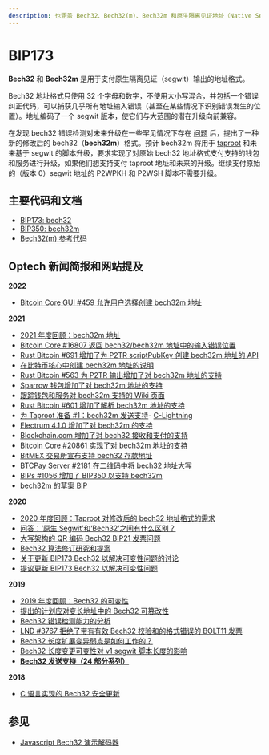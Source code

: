 ```yaml
---
description: 也涵盖 Bech32、Bech32(m)、Bech32m 和原生隔离见证地址（Native Segwit Address）
---
```


# BIP173

**Bech32** 和 **Bech32m** 是用于支付原生隔离见证（segwit）输出的地址格式。

Bech32 地址格式只使用 32 个字母和数字，不使用大小写混合，并包括一个错误纠正代码，可以捕获几乎所有地址输入错误（甚至在某些情况下识别错误发生的位置）。地址编码了一个 segwit 版本，使它们与大范围的潜在升级向前兼容。

在发现 bech32 错误检测对未来升级在一些罕见情况下存在 [问题](https://bitcoinops.org/en/newsletters/2019/11/13/#taproot-review-discussion-and-related-information) 后，提出了一种新的修改后的 bech32（**bech32m**）格式。预计 bech32m 将用于 [taproot](https://bitcoinops.org/en/topics/taproot/) 和未来基于 segwit 的脚本升级，要求实现了对原始 bech32 地址格式支付支持的钱包和服务进行升级，如果他们想支持支付 taproot 地址和未来的升级。继续支付原始的（版本 0）segwit 地址的 P2WPKH 和 P2WSH 脚本不需要升级。

## 主要代码和文档

* [BIP173: bech32](https://github.com/bitcoin/bips/blob/master/bip-0173.mediawiki)
* [BIP350: bech32m](https://github.com/bitcoin/bips/blob/master/bip-0350.mediawiki)
* [Bech32(m) 参考代码](https://github.com/sipa/bech32)

## Optech 新闻简报和网站提及

**2022**

* [Bitcoin Core GUI #459 允许用户选择创建 bech32m 地址](https://bitcoinops.org/en/newsletters/2022/01/05/#bitcoin-core-gui-459)

**2021**

* [2021 年度回顾：bech32m 地址](https://bitcoinops.org/en/newsletters/2021/12/22/#bech32m)
* [Bitcoin Core #16807 返回 bech32/bech32m 地址中的输入错误位置](https://bitcoinops.org/en/newsletters/2021/12/01/#bitcoin-core-16807)
* [Rust Bitcoin #691 增加了为 P2TR scriptPubKey 创建 bech32m 地址的 API](https://bitcoinops.org/en/newsletters/2021/11/17/#rust-bitcoin-691)
* [在比特币核心中创建 bech32m 地址的说明](https://bitcoinops.org/en/newsletters/2021/10/20/#testing-taproot)
* [Rust Bitcoin #563 为 P2TR 输出增加了对 bech32m 地址的支持](https://bitcoinops.org/en/newsletters/2021/10/06/#rust-bitcoin-563)
* [Sparrow 钱包增加了对 bech32m 地址的支持](https://bitcoinops.org/en/newsletters/2021/07/21/#sparrow-1-4-3-supports-p2tr)
* [跟踪钱包和服务对 bech32m 支持的 Wiki 页面](https://bitcoinops.org/en/newsletters/2021/07/14/#tracking-bech32m-support)
* [Rust Bitcoin #601 增加了解析 bech32m 地址的支持](https://bitcoinops.org/en/newsletters/2021/06/23/#rust-bitcoin-601)
* [为 Taproot 准备 #1：bech32m 发送支持](https://bitcoinops.org/en/newsletters/2021/06/23/#preparing-for-taproot-1-bech32m-sending-support)- [C-Lightning](https://bitcoinops.org/en/newsletters/2021/06/16/#c-lightning-4591)
* [Electrum 4.1.0 增加了对 bech32m 的支持](https://bitcoinops.org/en/newsletters/2021/05/19/#electrum-4-1-0-enhances-lightning-features)
* [Blockchain.com 增加了对 bech32 接收和支付的支持](https://bitcoinops.org/en/newsletters/2021/05/19/#blockchain-com-supports-segwit)
* [Bitcoin Core #20861 实现了对 bech32m 地址的支持](https://bitcoinops.org/en/newsletters/2021/03/24/#bitcoin-core-20861)
* [BitMEX 交易所宣布支持 bech32 存款地址](https://bitcoinops.org/en/newsletters/2021/03/24/#bitmex-announces-bech32-support)
* [BTCPay Server #2181 在二维码中将 bech32 地址大写](https://bitcoinops.org/en/newsletters/2021/03/10/#btcpay-server-2181)
* [BIPs #1056 增加了 BIP350 以支持 bech32m](https://bitcoinops.org/en/newsletters/2021/02/10/#bips-1056)
* [bech32m 的草案 BIP](https://bitcoinops.org/en/newsletters/2021/01/13/#bech32m)

**2020**

* [2020 年度回顾：Taproot 对修改后的 bech32 地址格式的需求](https://bitcoinops.org/en/newsletters/2020/12/23/#taproot)
* [问答：‘原生 Segwit’和‘Bech32’之间有什么区别？](https://bitcoinops.org/en/newsletters/2020/12/16/#what-is-the-difference-between-native-segwit-and-bech32)
* [大写架构的 QR 编码 Bech32 BIP21 发票问题](https://bitcoinops.org/en/newsletters/2020/12/09/#thwarted-upgrade-to-uppercase-bech32-qr-codes)
* [Bech32 算法修订研究和提案](https://bitcoinops.org/en/newsletters/2020/12/09/#bech32-addresses-for-taproot-and-beyond)
* [关于更新 BIP173 Bech32 以解决可变性问题的讨论](https://bitcoinops.org/en/newsletters/2020/10/14/#bech32-addresses-for-taproot)
* [提议更新 BIP173 Bech32 以解决可变性问题](https://bitcoinops.org/en/newsletters/2020/07/22/#bech32-address-updates)

**2019**

* [2019 年度回顾：Bech32 的可变性](https://bitcoinops.org/en/newsletters/2019/12/28/#bech32-mutability)
* [提出的计划应对变长地址中的 Bech32 可篡改性](https://bitcoinops.org/en/newsletters/2019/12/18/#review-bech32-action-plan)
* [Bech32 错误检测能力的分析](https://bitcoinops.org/en/newsletters/2019/12/18/#analysis-of-bech32-error-detection)
* [LND #3767 拒绝了带有有效 Bech32 校验和的格式错误的 BOLT11 发票](https://bitcoinops.org/en/newsletters/2019/12/11/#lnd-3767)
* [Bech32 长度扩展变异弱点是如何工作的？](https://bitcoinops.org/en/newsletters/2019/11/27/#how-does-the-bech32-length-extension-mutation-weakness-work)
* [Bech32 长度变更可变性对 v1 segwit 脚本长度的影响](https://bitcoinops.org/en/newsletters/2019/11/13/#taproot-review-discussion-and-related-information)
* [**Bech32 发送支持（24 部分系列）**](https://bitcoinops.org/en/bech32-sending-support/)

**2018**

* [C 语言实现的 Bech32 安全更新](https://bitcoinops.org/en/newsletters/2018/11/06#bech32-security-update-for-c-implementation)

## 参见

* [Javascript Bech32 演示解码器](http://bitcoin.sipa.be/bech32/demo/demo.html)
